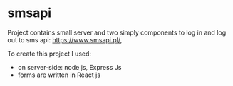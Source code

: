 # smsapi

Project contains small server and two simply components to log in and log out to sms api: https://www.smsapi.pl/,

To create this project I used: 
 * on server-side: node js, Express Js
 * forms are written in React js
